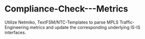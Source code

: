 # Compliance-Check---Metrics
Utilize Netmiko, TextFSM/NTC-Templates to parse MPLS Traffic-Engineering metrics and update the corresponding underlying IS-IS interfaces.
